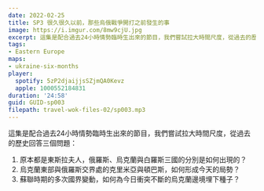 ```yaml
---
date: 2022-02-25
title: SP3 很久很久以前，那些烏俄戰爭開打之前發生的事
image: https://i.imgur.com/8mw9cjU.jpg
excerpt: 這集是配合過去24小時情勢臨時生出來的節目，我們嘗試拉大時間尺度，從過去的歷史了解今天烏克蘭與俄羅斯情勢的形成。
tags:
- Eastern Europe
maps:
- ukraine-six-months
player:
  spotify: 5zP2djaijjsSZjmQA0Kevz
  apple: 1000552184831
duration: '24:58'
guid: GUID-sp003
filepath: travel-wok-files-02/sp003.mp3
---
```

這集是配合過去24小時情勢臨時生出來的節目，我們嘗試拉大時間尺度，從過去的歷史回答三個問題：

1. 原本都是東斯拉夫人，俄羅斯、烏克蘭與白羅斯三國的分別是如何出現的？
2. 烏克蘭東部與俄羅斯交界處的克里米亞與頓巴斯，如何形成今天的局勢？
3. 蘇聯時期的多次國界變動，如何為今日衝突不斷的烏克蘭邊境埋下種子？